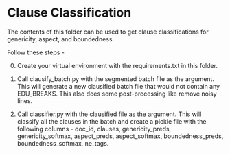 # Clause Classification

The contents of this folder can be used to get clause classifications for genericity, aspect, and boundedness. 

Follow these steps - 

0. Create your virtual environment with the requirements.txt in this folder. 

1. Call clausify_batch.py with the segmented batch file as the argument. This will generate a new clausified batch file that would not contain any EDU_BREAKS. This also does some post-processing like remove noisy lines.

2. Call classifier.py with the clausified file as the argument. This will classify all the clauses in the batch and create a pickle file with the following columns - doc_id, clauses, genericity_preds, genericity_softmax, aspect_preds, aspect_softmax, boundedness_preds, boundedness_softmax, ne_tags.